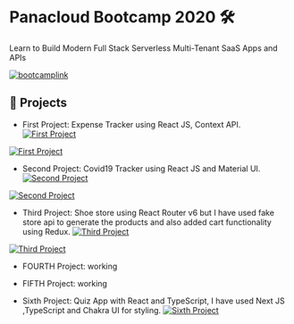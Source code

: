 
# Panacloud Bootcamp 2020 🛠
Learn to Build Modern Full Stack Serverless Multi-Tenant SaaS Apps and APIs





[![bootcamplink](https://img.shields.io/badge/link_to_bootcamp-000?style=for-the-badge&logoColor=white)](https://github.com/panacloud/bootcamp-2020#bootcamp-2020-project-1-build-an-expense-tracker-app-using-react-hooks-and-context-api)





## 🚀 Projects

- First Project: Expense Tracker using React JS, Context API.
[![First Project](https://img.shields.io/badge/repository-fff0?style=for-the-badge)](https://github.com/UsamaBinKashif/Expense-Tracker) 

[![First Project](https://img.shields.io/badge/live_Link-f00?style=for-the-badge)](https://expense-tracker-seven-bice.vercel.app/) 

- Second Project: Covid19 Tracker using React JS and Material UI.
[![Second Project](https://img.shields.io/badge/repository-fff0?style=for-the-badge)](https://github.com/UsamaBinKashif/Covid-19--Tracker) 

[![Second Project](https://img.shields.io/badge/live_Link-f00?style=for-the-badge)](https://github.com/UsamaBinKashif/Covid-19--Tracker) 

- Third Project: Shoe store using React Router v6 but I have used fake store api to generate the products and also added cart functionality using Redux.
[![Third Project](https://img.shields.io/badge/repository-fff0?style=for-the-badge)](https://github.com/UsamaBinKashif/Store) 

[![Third Project](https://img.shields.io/badge/live_Link-f00?style=for-the-badge)](https://store-rouge-omega.vercel.app/) 

- FOURTH Project: working



- FIFTH Project: working

- Sixth Project: Quiz App with React and TypeScript, I have used Next JS ,TypeScript and Chakra UI for styling.
[![Sixth Project](https://img.shields.io/badge/repository-fff0?style=for-the-badge)](https://github.com/UsamaBinKashif/Quiz-App) 


